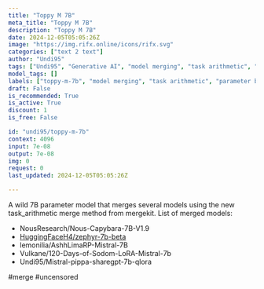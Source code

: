 ```yaml
---
title: "Toppy M 7B"
meta_title: "Toppy M 7B"
description: "Toppy M 7B"
date: 2024-12-05T05:05:26Z
image: "https://img.rifx.online/icons/rifx.svg"
categories: ["text 2 text"]
author: "Undi95"
tags: ["Undi95", "Generative AI", "model merging", "task arithmetic", "Machine Learning", "Uncensored", "Programming", "Technology", "toppy-m-7b", "uncensored AI", "parameter blending"]
model_tags: []
labels: ["toppy-m-7b", "model merging", "task arithmetic", "parameter blending", "uncensored AI"]
draft: False
is_recommended: True
is_active: True
discount: 1
is_free: False

id: "undi95/toppy-m-7b"
context: 4096
input: 7e-08
output: 7e-08
img: 0
request: 0
last_updated: 2024-12-05T05:05:26Z

---
```


A wild 7B parameter model that merges several models using the new task_arithmetic merge method from mergekit.
List of merged models:
- NousResearch/Nous-Capybara-7B-V1.9
- [HuggingFaceH4/zephyr-7b-beta](/huggingfaceh4/zephyr-7b-beta)
- lemonilia/AshhLimaRP-Mistral-7B
- Vulkane/120-Days-of-Sodom-LoRA-Mistral-7b
- Undi95/Mistral-pippa-sharegpt-7b-qlora

#merge #uncensored

